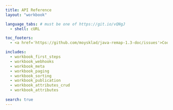 ```yaml
---
title: API Reference
layout: "workbook"

language_tabs: # must be one of https://git.io/vQNgJ
  - shell: cURL

toc_footers:
  - <a href='https://github.com/moysklad/java-remap-1.3-doc/issues'>Сообщите об ошибке</a>

includes:
  - workbook_first_steps
  - workbook_webhooks
  - workbook_meta
  - workbook_paging
  - workbook_sorting
  - workbook_publication
  - workbook_attributes_crud
  - workbook_attributes
  
search: true
---  
```

